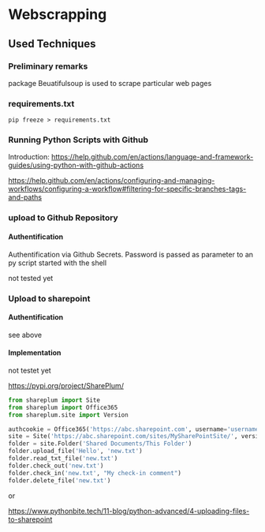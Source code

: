 # Webscrapping



## Used Techniques

### Preliminary remarks

package Beuatifulsoup is used to scrape particular web pages


### requirements.txt

```
pip freeze > requirements.txt
```


### Running Python Scripts with Github

Introduction:
https://help.github.com/en/actions/language-and-framework-guides/using-python-with-github-actions

https://help.github.com/en/actions/configuring-and-managing-workflows/configuring-a-workflow#filtering-for-specific-branches-tags-and-paths


### upload to Github Repository

#### Authentification

Authentification via Github Secrets. Password is passed as parameter to an py script started with the shell

not tested yet

### Upload to sharepoint

#### Authentification

see above

#### Implementation

not testet yet

https://pypi.org/project/SharePlum/

```python
from shareplum import Site
from shareplum import Office365
from shareplum.site import Version

authcookie = Office365('https://abc.sharepoint.com', username='username@abc.com', password='password').GetCookies()
site = Site('https://abc.sharepoint.com/sites/MySharePointSite/', version=Version.v2016, authcookie=authcookie)
folder = site.Folder('Shared Documents/This Folder')
folder.upload_file('Hello', 'new.txt')
folder.read_txt_file('new.txt')
folder.check_out('new.txt')
folder.check_in('new.txt', "My check-in comment")
folder.delete_file('new.txt')
```

or

https://www.pythonbite.tech/11-blog/python-advanced/4-uploading-files-to-sharepoint